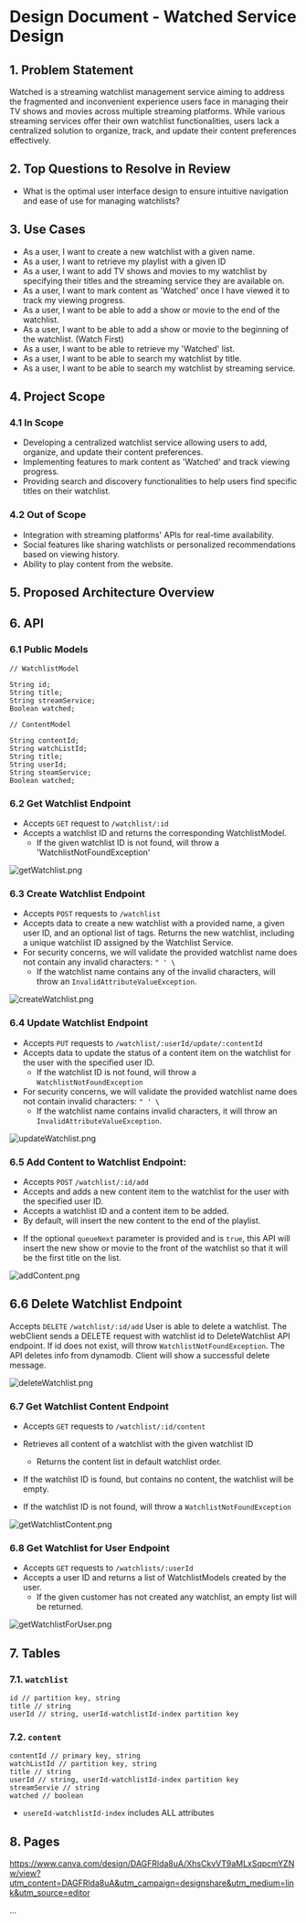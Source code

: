 # Design Document - Watched Service Design

## 1. Problem Statement 

Watched is a streaming watchlist management service aiming to address the fragmented and inconvenient experience users 
face in managing their TV shows and movies across multiple streaming platforms. While various streaming services offer 
their own watchlist functionalities, users lack a centralized solution to organize, track, and update their content 
preferences effectively.

## 2. Top Questions to Resolve in Review
- What is the optimal user interface design to ensure intuitive navigation and ease of use for managing watchlists?


## 3. Use Cases
-  As a user, I want to create a new watchlist with a given name.
-  As a user, I want to retrieve my playlist with a given ID
-  As a user, I want to add TV shows and movies to my watchlist by specifying their titles and the streaming 
service they are available on.
-  As a user, I want to mark content as 'Watched' once I have viewed it to track my viewing progress.
-  As a user, I want to be able to add a show or movie to the end of the watchlist.
-  As a user, I want to be able to add a show or movie to the beginning of the watchlist. (Watch First) 
-  As a user, I want to be able to retrieve my 'Watched' list.
-  As a user, I want to be able to search my watchlist by title.
-  As a user, I want to be able to search my watchlist by streaming service. 

## 4. Project Scope

### 4.1 In Scope

- Developing a centralized watchlist service allowing users to add, organize, and update their content preferences.
- Implementing features to mark content as 'Watched' and track viewing progress.
- Providing search and discovery functionalities to help users find specific titles on their watchlist.

### 4.2 Out of Scope

- Integration with streaming platforms' APIs for real-time availability.
- Social features like sharing watchlists or personalized recommendations based on viewing history.
- Ability to play content from the website.

## 5. Proposed Architecture Overview 

## 6. API 

### 6.1 Public Models

```
// WatchlistModel

String id;
String title;
String streamService;
Boolean watched;

```
```
// ContentModel

String contentId;
String watchListId;
String title;
String userId;
String steamService;
Boolean watched;

```

### 6.2 Get Watchlist Endpoint

* Accepts `GET` request to `/watchlist/:id`
* Accepts a watchlist ID and returns the corresponding WatchlistModel.
    * If the given watchlist ID is not found, will throw a
        'WatchlistNotFoundException'

![getWatchlist.png](images/getWatchlist.png) 

### 6.3 Create Watchlist Endpoint

* Accepts `POST` requests to `/watchlist`
* Accepts data to create a new watchlist with a provided name, a given user
  ID, and an optional list of tags. Returns the new watchlist, including a unique
  watchlist ID assigned by the Watchlist Service.
* For security concerns, we will validate the provided watchlist name does not
  contain any invalid characters: `" ' \`
    * If the watchlist name contains any of the invalid characters, will throw an
      `InvalidAttributeValueException`.

![createWatchlist.png](images/createWatchlist.png)

### 6.4 Update Watchlist Endpoint

* Accepts `PUT` requests to `/watchlist/:userId/update/:contentId`
* Accepts data to update the status of a content item on the watchlist for the user with the specified user ID.
    * If the watchlist ID is not found, will throw a `WatchlistNotFoundException`
* For security concerns, we will validate the provided watchlist name does not
  contain invalid characters: `" ' \`
    * If the watchlist name contains invalid characters, it will throw an
      `InvalidAttributeValueException`.

![updateWatchlist.png](images/updateWatchlist.png)
  
### 6.5 Add Content to Watchlist Endpoint:

* Accepts `POST` `/watchlist/:id/add`
* Accepts and adds a new content item to the watchlist for the user with the specified user ID.
* Accepts a watchlist ID and a content item to be added. 
* By default, will insert the new content to the end of the playlist.
 - If the optional `queueNext` parameter is provided and is `true`, this API will insert the new show or movie to the 
front of the watchlist so that it will be the first title on the list.

![addContent.png](images/addContent.png)

## 6.6 Delete Watchlist Endpoint
Accepts `DELETE` `/watchlist/:id/add`
User is able to delete a watchlist.
The webClient sends a DELETE request with watchlist id to DeleteWatchlist API endpoint.
If id does not exist, will throw `WatchlistNotFoundException`.
The API deletes info from dynamodb.
Client will show a successful delete message.

![deleteWatchlist.png](images/deleteWatchlist.png) 

### 6.7 Get Watchlist Content Endpoint

* Accepts `GET` requests to `/watchlist/:id/content`
* Retrieves all content of a watchlist with the given watchlist ID
    * Returns the content list in default watchlist order.
   
* If the watchlist ID is found, but contains no content, the watchlist will be
  empty.
* If the watchlist ID is not found, will throw a `WatchlistNotFoundException`

![getWatchlistContent.png](images/getWatchlistContent.png)

### 6.8 Get Watchlist for User Endpoint

* Accepts `GET` requests to `/watchlists/:userId`
* Accepts a user ID and returns a list of WatchlistModels created by the user.
    * If the given customer has not created any watchlist, an empty list will be returned.

![getWatchlistForUser.png](images/getWatchlistForUser.png)

## 7. Tables

### 7.1. `watchlist`

```
id // partition key, string
title // string
userId // string, userId-watchlistId-index partition key

```
### 7.2. `content`

```
contentId // primary key, string
watchListId // partition key, string
title // string
userId // string, userId-watchlistId-index partition key
streamServie // string
watched // boolean
```

- `usereId-watchlistId-index` includes ALL attributes 


## 8. Pages

https://www.canva.com/design/DAGFRlda8uA/XhsCkvVT9aMLxSqpcmYZNw/view?utm_content=DAGFRlda8uA&utm_campaign=designshare&utm_medium=link&utm_source=editor

...

